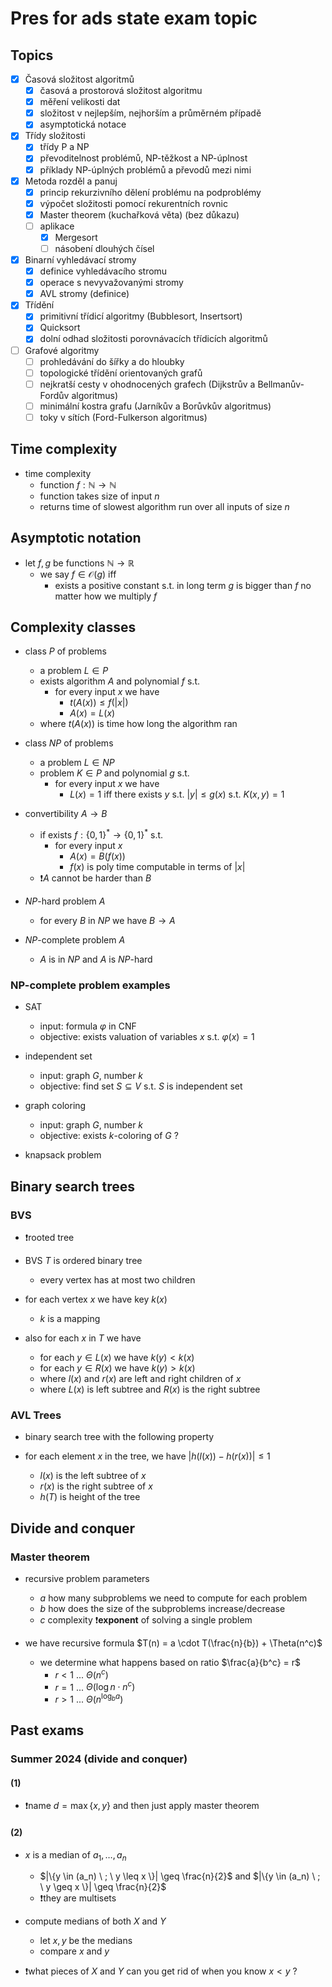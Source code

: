 # Pres for ads state exam topic

## Topics

- [x] Časová složitost algoritmů
  - [x] časová a prostorová složitost algoritmu
  - [x] měření velikosti dat
  - [x] složitost v nejlepším, nejhorším a průměrném případě
  - [x] asymptotická notace
- [x] Třídy složitosti
  - [x] třídy P a NP
  - [x] převoditelnost problémů, NP-těžkost a NP-úplnost
  - [x] příklady NP-úplných problémů a převodů mezi nimi
- [x] Metoda rozděl a panuj
  - [x] princip rekurzivního dělení problému na podproblémy
  - [x] výpočet složitosti pomocí rekurentních rovnic
  - [x] Master theorem (kuchařková věta) (bez důkazu)
  - [ ] aplikace
    - [x] Mergesort
    - [ ] násobení dlouhých čísel
- [x] Binarní vyhledávací stromy
  - [x] definice vyhledávacího stromu
  - [x] operace s nevyvažovanými stromy
  - [x] AVL stromy (definice)
- [x] Třídění
  - [x] primitivní třídicí algoritmy (Bubblesort, Insertsort)
  - [x] Quicksort
  - [x] dolní odhad složitosti porovnávacích třídicích algoritmů
- [ ] Grafové algoritmy
  - [ ] prohledávání do šířky a do hloubky
  - [ ] topologické třídění orientovaných grafů
  - [ ] nejkratší cesty v ohodnocených grafech (Dijkstrův a Bellmanův-Fordův algoritmus)
  - [ ] minimální kostra grafu (Jarníkův a Borůvkův algoritmus)
  - [ ] toky v sítích (Ford-Fulkerson algoritmus)

## Time complexity

- time complexity
  - function $f : \mathbb{N} \rightarrow \mathbb{N}$
  - function takes size of input $n$
  - returns time of slowest algorithm run over all inputs of size $n$

## Asymptotic notation

- let $f,g$ be functions $\mathbb{N} \rightarrow \mathbb{R}$
  - we say $f \in \mathcal{O}(g)$ iff
    - exists a positive constant s.t. in long term $g$ is bigger than $f$ no matter how we multiply $f$

## Complexity classes

- class $P$ of problems
  - a problem $L \in P$
  - exists algorithm $A$ and polynomial $f$ s.t. 
    - for every input $x$ we have 
      - $t(A(x)) \leq f(|x|)$
      - $A(x) = L(x)$
  - where $t(A(x))$ is time how long the algorithm ran

- class $NP$ of problems
  - a problem $L \in NP$
  - problem $K \in P$ and polynomial $g$ s.t.
    - for every input $x$ we have
      -  $L(x)=1$ iff there exists $y$ s.t. $|y| \leq g(x)$ s.t. $K(x,y)=1$

- convertibility $A \rightarrow B$
  - if exists $f : \{0,1\}^* \rightarrow \{0,1\}^*$ s.t.
    - for every input $x$
      - $A(x) = B(f(x))$
      - $f(x)$ is poly time computable in terms of $|x|$
  - ❗$A$ cannot be harder than $B$

- $NP$-hard problem $A$
  - for every $B$ in $NP$ we have $B \rightarrow A$

- $NP$-complete problem $A$
  - $A$ is in $NP$ and $A$ is $NP$-hard

### NP-complete problem examples

- SAT
  - input: formula $\varphi$ in CNF
  - objective: exists valuation of variables $x$ s.t. $\varphi(x)=1$

- independent set
  - input: graph $G$, number $k$
  - objective: find set $S \subseteq V$ s.t. $S$ is independent set

- graph coloring
  - input: graph $G$, number $k$
  - objective: exists $k$-coloring of $G$ ?

- knapsack problem

## Binary search trees

### BVS

- ❗rooted tree

- BVS $T$ is ordered binary tree
  - every vertex has at most two children

- for each vertex $x$ we have key $k(x)$
  - $k$ is a mapping

- also for each $x$ in $T$ we have
  - for each $y \in L(x)$ we have $k(y) < k(x)$
  - for each $y \in R(x)$ we have $k(y) > k(x)$
  - where $l(x)$ and $r(x)$ are left and right children of $x$
  - where $L(x)$ is left subtree and $R(x)$ is the right subtree

### AVL Trees

- binary search tree with the following property

- for each element $x$ in the tree, we have $|h(l(x))-h(r(x))| \leq 1$
  - $l(x)$ is the left subtree of $x$
  - $r(x)$ is the right subtree of $x$
  - $h(T)$ is height of the tree

## Divide and conquer

### Master theorem

- recursive problem parameters
  - $a$ how many subproblems we need to compute for each problem
  - $b$ how does the size of the subproblems increase/decrease
  - $c$ complexity ❗**exponent** of solving a single problem

- we have recursive formula $T(n) = a \cdot T(\frac{n}{b}) + \Theta(n^c)$
  - we determine what happens based on ratio $\frac{a}{b^c} = r$
    - $r < 1$ ... $\Theta(n^c)$
    - $r = 1$ ... $\Theta(\log n\cdot n^c)$
    - $r > 1$ ... $\Theta(n^{\log_ba})$

## Past exams

### Summer 2024 (divide and conquer)

#### (1)

- ❗name $d=\max\{x,y\}$ and then just apply master theorem

#### (2)

- $x$ is a median of $a_1,\ldots,a_n$
  - $|\{y \in (a_n) \ ; \ y \leq x \}| \geq \frac{n}{2}$ and $|\{y \in (a_n) \ ; \ y \geq x \}| \geq \frac{n}{2}$
  - ❗they are multisets

- compute medians of both $X$ and $Y$
  - let $x,y$ be the medians
  - compare $x$ and $y$

- ❗what pieces of $X$ and $Y$ can you get rid of when you know $x < y$ ?